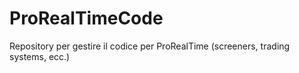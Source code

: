 # ProRealTimeCode
Repository per gestire il codice per ProRealTime (screeners, trading systems, ecc.)
